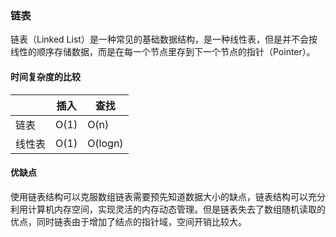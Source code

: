 ### 链表
链表（Linked List）是一种常见的基础数据结构，是一种线性表，但是并不会按线性的顺序存储数据，而是在每一个节点里存到下一个节点的指针（Pointer）。
#### 时间复杂度的比较
|     | 插入 | 查找 |
| --- | ---- | --- |
| 链表 | O(1) | O(n) |
| 线性表 | O(1) | O(logn) |
#### 优缺点
使用链表结构可以克服数组链表需要预先知道数据大小的缺点，链表结构可以充分利用计算机内存空间，实现灵活的内存动态管理。但是链表失去了数组随机读取的优点，同时链表由于增加了结点的指针域，空间开销比较大。
